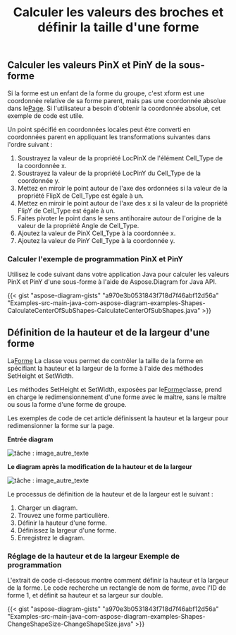 ﻿---
title: Calculer les valeurs des broches et définir la taille d'une forme
type: docs
weight: 40
url: /fr/java/calculate-pin-values-and-setting-size-of-a-shape/
---
## **Calculer les valeurs PinX et PinY de la sous-forme**
 Si la forme est un enfant de la forme du groupe, c'est xform est une coordonnée relative de sa forme parent, mais pas une coordonnée absolue dans le[Page](https://reference.aspose.com/diagram/java/com.aspose.diagram/page). Si l'utilisateur a besoin d'obtenir la coordonnée absolue, cet exemple de code est utile.

Un point spécifié en coordonnées locales peut être converti en coordonnées parent en appliquant les transformations suivantes dans l'ordre suivant :

1. Soustrayez la valeur de la propriété LocPinX de l'élément Cell_Type de la coordonnée x.
1. Soustrayez la valeur de la propriété LocPinY du Cell_Type de la coordonnée y.
1. Mettez en miroir le point autour de l'axe des ordonnées si la valeur de la propriété FlipX de Cell_Type est égale à un.
1. Mettez en miroir le point autour de l'axe des x si la valeur de la propriété FlipY de Cell_Type est égale à un.
1. Faites pivoter le point dans le sens antihoraire autour de l'origine de la valeur de la propriété Angle de Cell_Type.
1. Ajoutez la valeur de PinX Cell_Type à la coordonnée x.
1. Ajoutez la valeur de PinY Cell_Type à la coordonnée y.
### **Calculer l'exemple de programmation PinX et PinY**
Utilisez le code suivant dans votre application Java pour calculer les valeurs PinX et PinY d'une sous-forme à l'aide de Aspose.Diagram for Java API.

{{< gist "aspose-diagram-gists" "a970e3b0531843f718d7f46abf12d56a" "Examples-src-main-java-com-aspose-diagram-examples-Shapes-CalculateCenterOfSubShapes-CalculateCenterOfSubShapes.java" >}}
## **Définition de la hauteur et de la largeur d'une forme**
 La[Forme](https://reference.aspose.com/diagram/java/com.aspose.diagram/shape) La classe vous permet de contrôler la taille de la forme en spécifiant la hauteur et la largeur de la forme à l'aide des méthodes SetHeight et SetWidth.

 Les méthodes SetHeight et SetWidth, exposées par le[Forme](https://reference.aspose.com/diagram/java/com.aspose.diagram/Shape)classe, prend en charge le redimensionnement d'une forme avec le maître, sans le maître ou sous la forme d'une forme de groupe.

Les exemples de code de cet article définissent la hauteur et la largeur pour redimensionner la forme sur la page.

**Entrée diagram** 

![tâche : image_autre_texte](http://i.imgur.com/cTiNWa7.png)

**Le diagram après la modification de la hauteur et de la largeur**

![tâche : image_autre_texte](calculate-pin-values-and-setting-size-of-a-shape_1.png)

Le processus de définition de la hauteur et de la largeur est le suivant :

1. Charger un diagram.
1. Trouvez une forme particulière.
1. Définir la hauteur d'une forme.
1. Définissez la largeur d'une forme.
1. Enregistrez le diagram.
### **Réglage de la hauteur et de la largeur Exemple de programmation**
L'extrait de code ci-dessous montre comment définir la hauteur et la largeur de la forme. Le code recherche un rectangle de nom de forme, avec l'ID de forme 1, et définit sa hauteur et sa largeur sur double.

{{< gist "aspose-diagram-gists" "a970e3b0531843f718d7f46abf12d56a" "Examples-src-main-java-com-aspose-diagram-examples-Shapes-ChangeShapeSize-ChangeShapeSize.java" >}}
